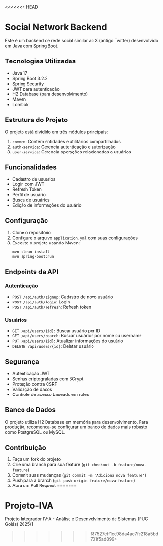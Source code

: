 <<<<<<< HEAD
# Social Network Backend

Este é um backend de rede social similar ao X (antigo Twitter) desenvolvido em Java com Spring Boot.

## Tecnologias Utilizadas

- Java 17
- Spring Boot 3.2.3
- Spring Security
- JWT para autenticação
- H2 Database (para desenvolvimento)
- Maven
- Lombok

## Estrutura do Projeto

O projeto está dividido em três módulos principais:

1. `common`: Contém entidades e utilitários compartilhados
2. `auth-service`: Gerencia autenticação e autorização
3. `user-service`: Gerencia operações relacionadas a usuários

## Funcionalidades

- Cadastro de usuários
- Login com JWT
- Refresh Token
- Perfil de usuário
- Busca de usuários
- Edição de informações do usuário

## Configuração

1. Clone o repositório
2. Configure o arquivo `application.yml` com suas configurações
3. Execute o projeto usando Maven:
   ```bash
   mvn clean install
   mvn spring-boot:run
   ```

## Endpoints da API

### Autenticação

- `POST /api/auth/signup`: Cadastro de novo usuário
- `POST /api/auth/login`: Login
- `POST /api/auth/refresh`: Refresh token

### Usuários

- `GET /api/users/{id}`: Buscar usuário por ID
- `GET /api/users/search`: Buscar usuários por nome ou username
- `PUT /api/users/{id}`: Atualizar informações do usuário
- `DELETE /api/users/{id}`: Deletar usuário

## Segurança

- Autenticação JWT
- Senhas criptografadas com BCrypt
- Proteção contra CSRF
- Validação de dados
- Controle de acesso baseado em roles

## Banco de Dados

O projeto utiliza H2 Database em memória para desenvolvimento. Para produção, recomenda-se configurar um banco de dados mais robusto como PostgreSQL ou MySQL.

## Contribuição

1. Faça um fork do projeto
2. Crie uma branch para sua feature (`git checkout -b feature/nova-feature`)
3. Commit suas mudanças (`git commit -m 'Adiciona nova feature'`)
4. Push para a branch (`git push origin feature/nova-feature`)
5. Abra um Pull Request
=======
# Projeto-IVA
Projeto Integrador IV-A - Análise e Desenvolvimento de Sistemas (PUC Goiás) 2025/1
>>>>>>> f87527eff1ce98da4ac7fe218a5bd701f5ad8994
